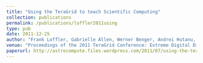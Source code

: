 ```yaml
---
title: "Using the TeraGrid to teach Scientific Computing"
collection: publications
permalink: /publications/loffler2011using
type: pub
date: 2011-12-25
author: "Frank Loffler, Gabrielle Allen, Werner Benger, Andrei Hutanu, Shantenu Jha and Erik Schnetter"
venue: "Proceedings of the 2011 TeraGrid Conference: Extreme Digital Discovery"
paperurl: http://astrocompute.files.wordpress.com/2011/07/using-the-teragrid-to-teach-scientific-computing-1.pdf
---
```

